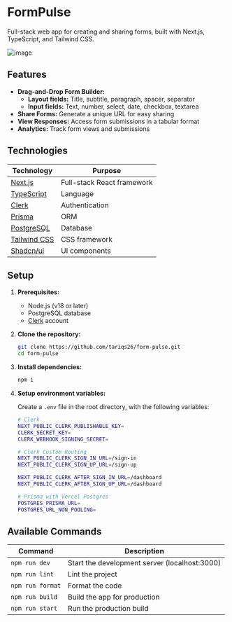 # FormPulse

Full-stack web app for creating and sharing forms, built with Next.js, TypeScript, and Tailwind CSS.

![image](https://github.com/user-attachments/assets/98d4bcec-c35a-4b6a-b227-0076cfc0dcae)

## Features

- **Drag-and-Drop Form Builder:**
  - **Layout fields:** Title, subtitle, paragraph, spacer, separator
  - **Input fields:** Text, number, select, date, checkbox, textarea
- **Share Forms:** Generate a unique URL for easy sharing
- **View Responses:** Access form submissions in a tabular format
- **Analytics:** Track form views and submissions

## Technologies

| Technology                                    | Purpose                    |
| --------------------------------------------- | -------------------------- |
| [Next.js](https://nextjs.org/)                | Full-stack React framework |
| [TypeScript](https://www.typescriptlang.org/) | Language                   |
| [Clerk](https://clerk.dev/)                   | Authentication             |
| [Prisma](https://www.prisma.io/)              | ORM                        |
| [PostgreSQL](https://www.postgresql.org/)     | Database                   |
| [Tailwind CSS](https://tailwindcss.com/)      | CSS framework              |
| [Shadcn/ui](https://ui.shadcn.com/)           | UI components              |

## Setup

1. **Prerequisites:**

   - Node.js (v18 or later)
   - PostgreSQL database
   - [Clerk](https://clerk.dev/) account

2. **Clone the repository:**

   ```bash
   git clone https://github.com/tariqs26/form-pulse.git
   cd form-pulse
   ```

3. **Install dependencies:**

   ```bash
   npm i
   ```

4. **Setup environment variables:**

   Create a `.env` file in the root directory, with the following variables:

   ```bash
   # Clerk
   NEXT_PUBLIC_CLERK_PUBLISHABLE_KEY=
   CLERK_SECRET_KEY=
   CLERK_WEBHOOK_SIGNING_SECRET=

   # Clerk Custom Routing
   NEXT_PUBLIC_CLERK_SIGN_IN_URL=/sign-in
   NEXT_PUBLIC_CLERK_SIGN_UP_URL=/sign-up

   NEXT_PUBLIC_CLERK_AFTER_SIGN_IN_URL=/dashboard
   NEXT_PUBLIC_CLERK_AFTER_SIGN_UP_URL=/dashboard

   # Prisma with Vercel Postgres
   POSTGRES_PRISMA_URL=
   POSTGRES_URL_NON_POOLING=
   ```

## Available Commands

| Command          | Description                                   |
| ---------------- | --------------------------------------------- |
| `npm run dev`    | Start the development server (localhost:3000) |
| `npm run lint`   | Lint the project                              |
| `npm run format` | Format the code                               |
| `npm run build`  | Build the app for production                  |
| `npm run start`  | Run the production build                      |
